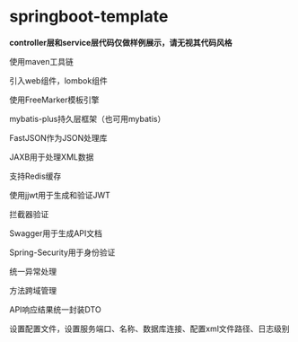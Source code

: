 # springboot-template

**controller层和service层代码仅做样例展示，请无视其代码风格**

使用maven工具链

引入web组件，lombok组件

使用FreeMarker模板引擎

mybatis-plus持久层框架（也可用mybatis）

FastJSON作为JSON处理库

JAXB用于处理XML数据

支持Redis缓存

使用jjwt用于生成和验证JWT

拦截器验证

Swagger用于生成API文档

Spring-Security用于身份验证

统一异常处理

方法跨域管理

API响应结果统一封装DTO

设置配置文件，设置服务端口、名称、数据库连接、配置xml文件路径、日志级别
